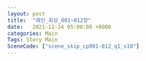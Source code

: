 ```yaml
---
layout: post
title:  "메인_회상_001~012장"
date:   2021-12-24 05:00:00 +0000
categories: Main
Tags: Story Main
SceneCode: ["scene_skip_cp001-012_q1_s10"]
---
```

